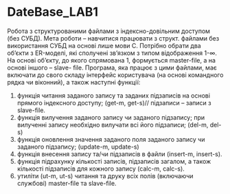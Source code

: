 # DateBase_LAB1
Робота з структурованими файлами з індексно-довільним доступом (без СУБД).
Мета роботи – навчитися працювати з структ. файлами без використання СУБД на основі
лише мови С.
Потрібно обрати два об’єкти з ER-моделі, які сполучені зв’язком з типом відображення 1-∞. На
основі об’єкту, до якого спрямована 1, формується master-file, а на основі іншого – slave-
file. Програма, яка працює з цими файлами, має включати до свого складу інтерфейс
користувача (на основі командного рядка чи віконний), а також наступні функції:
1. функція читання заданого запису та заданих підзаписів на основі прямого
індексного доступу; (get-m, get-s)// підзаписи – записи з slave-file.
2. функція вилучення заданого запису чи заданого підзапису; при вилученні запису
необхідно вилучати всі його підзаписи; (del-m, del-s)
3. функція оновлення значення заданого поля заданого запису чи заданого підзапису;
(update-m, update-s)
4. функція внесення запису та/чи підзаписів в файли (insert-m, insert-s).
5. функція підрахунку кількості записів, підзаписів загалом, а також кількості
підзаписів для кожного запису (calc-m, calc-s).
6. утиліти (ut-m, ut-s) читання та друку всіх полів (включаючи службові) master-file та
slave-file.
